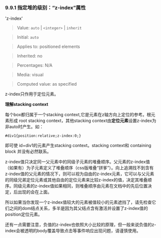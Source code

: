 ### 9.9.1 指定堆的级别：“z-index”属性

'z-index'

>Value:  	`auto` | `<integer>` | `inherit`

>Initial:  	`auto`

>Applies to:  	positioned elements

>Inherited:  	no

>Percentages:  	N/A

>Media:  	visual

>Computed value:  	as specified

z-index只作用于定位元素。

**理解stacking context**

每个box都归属于一个stacking context,它是元素在z轴方向上定位的参考。根元素形成 root stacking context，其他stacking context由**定位元素**设置z-index为非auto时产生。如：

	#div1{position:relative;z-index:0;}

即可使 id=div1的元素产生stacking context。stacking context和 containing block 并没有必然联系。

z-index值只决定同一父元素中的同级子元素的堆叠顺序。父元素的z-index值（如果有）为子元素定义了堆叠顺序（css版堆叠“拼爹”）。向上追溯找不到含有z-index值的父元素的情况下，则可以视为自由的z-index元素，它可以与父元素的同级兄弟定位元素或其他自由的定位元素来比较z-index的值，决定其堆叠顺序。同级元素的z-index值如果相同，则堆叠顺序由元素在文档中的先后位置决定，后出现的会在上面。

所以如果当你发现一个z-index值较大的元素被值较小的元素遮挡了，请先检查它们之间的dom结点关系，多半是因为其父结点含有激活并设置了z-index值的position定位元素。

还有一点需要注意，负值的z-index也依照大小比较的原理，但一般来说负值的z-index会被透明的body覆盖导致点击等事件响应出现问题，请谨慎使用。